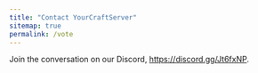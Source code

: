 ```yaml
---
title: "Contact YourCraftServer"
sitemap: true
permalink: /vote
---
```


Join the conversation on our Discord, https://discord.gg/Jt6fxNP.